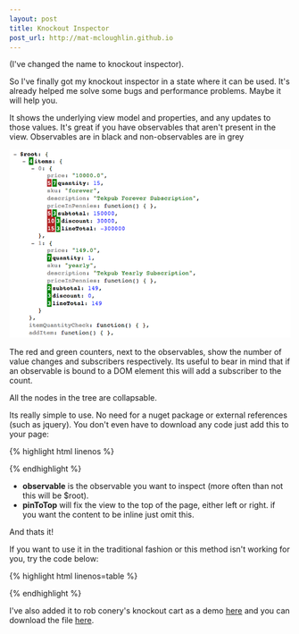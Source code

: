 ```yaml
---
layout: post
title: Knockout Inspector
post_url: http://mat-mcloughlin.github.io
---
```


(I've changed the name to knockout inspector).

So I've finally got my knockout inspector in a state where it can be used. It's already helped me solve some bugs and performance problems. Maybe it will help you.

It shows the underlying view model and properties, and any updates to those values. It's great if you have observables that aren't present in the view. Observables are in black and non-observables are in grey

![knockout inspector](/img/knockout-inspector.png)

The red and green counters, next to the observables, show the number of value changes and subscribers respectively. Its useful to bear in mind that if an observable is bound to a DOM element this will add a subscriber to the count.

All the nodes in the tree are collapsable.

Its really simple to use. No need for a nuget package or external references (such as jquery). You don't even have to download any code just add this to your page:

{% highlight html linenos %}
<script src="http://mat-mcloughlin.github.com/ko-inspector.js" data-inspect="observable: '$root', pinToTop: 'left'"></script>
{% endhighlight %}

* __observable__ is the observable you want to inspect (more often than not this will be $root).
* __pinToTop__ will fix the view to the top of the page, either left or right. if you want the content to be inline just omit this.

And thats it!

If you want to use it in the traditional fashion or this method isn't working for you, try the code below:

{% highlight html linenos=table %}
<script src="http://mat-mcloughlin.github.com/ko-inspector.js"></script>
<div data-bind="inspect: $root, pinToTop: 'left'"></div>
{% endhighlight %}

I've also added it to rob conery's knockout cart as a demo [here](http://mat-mcloughlin.github.com/examples/knockout-cart/example.html) and you can download the file <a href="http://mat-mcloughlin.github.com/ko-inspector.js" target="_blank">here</a>.